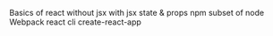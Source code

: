 Basics of react
	without jsx
	with jsx
	state & props
npm
	subset of node
Webpack
react cli
	create-react-app
